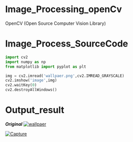 # Image_Processing_openCv
OpenCV (Open Source Computer Vision Library)
# Image_Process_SourceCode
```py
import cv2
import numpy as np
from matplotlib import pyplot as plt

img = cv2.imread('wallpaer.png',cv2.IMREAD_GRAYSCALE)
cv2.imshow('image',img)
cv2.waitKey(0)
cv2.destroyAllWindows()
```
# Output_result
***Original***
<a href="https://imgbb.com/"><img src="https://image.ibb.co/eHHtWS/wallpaer.png" alt="wallpaer" border="0"></a>

<a href="https://imgbb.com/"><img src="https://image.ibb.co/ewpOWS/Capture.png" alt="Capture" border="0"></a>
